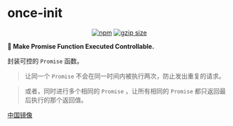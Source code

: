 # once-init

<p align="center">
  <a href="https://github.com/darkXmo/once-init/blob/main/LICENSE"><img src="https://img.shields.io/npm/l/once-init.svg?sanitize=true" alt="npm"></a>
  <a href="https://www.npmjs.com/package/once-init"><img src="https://img.shields.io/npm/v/once-init.svg?sanitize=true" alt="gzip size"></a>
</p>

<strong style="text-align: center;">🗼 Make Promise Function Executed Controllable.</strong>

封装可控的 `Promise` 函数。

> 让同一个 `Promise` 不会在同一时间内被执行两次，防止发出重复的请求。

> 或者，同时进行多个相同的 `Promise` ，让所有相同的 `Promise` 都只返回最后执行的那个返回值。

[中国镜像](https://gitee.com/dXmo/once-init)
